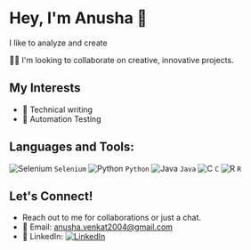 # Hey, I'm Anusha 👋

I like to analyze and create

🧑‍💼 I'm looking to collaborate on creative, innovative projects.

## My Interests

- 📝 Technical writing
- 🤖 Automation Testing

## Languages and Tools:

![Selenium](URL_FOR_SELENIUM_ICON) `Selenium`
![Python](URL_FOR_PYTHON_ICON) `Python`
![Java](URL_FOR_JAVA_ICON) `Java`
![C](URL_FOR_C_ICON) `C`
![R](URL_FOR_R_ICON) `R`

## Let's Connect!

- Reach out to me for collaborations or just a chat.
- 📧 Email: [anusha.venkat2004@gmail.com](mailto:anusha.venkat2004@gmail.com)
- 🔗 LinkedIn: [![LinkedIn](URL_FOR_LINKEDIN_ICON)](YOUR_LINKEDIN_PROFILE_LINK)

  







